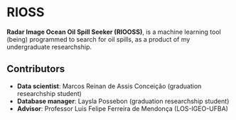 # RIOSS

**Radar Image Ocean Oil Spill Seeker (RIOOSS)**, is a machine learning tool (being) programmed to search for oil spills, as a product of my undergraduate researchship.


## Contributors


 - **Data scientist**: Marcos Reinan de Assis Conceição (graduation researchship student)
 - **Database manager**: Laysla Possebon (graduation researchship student)
 - **Advisor**: Professor Luis Felipe Ferreira de Mendonça (LOS-IGEO-UFBA)
